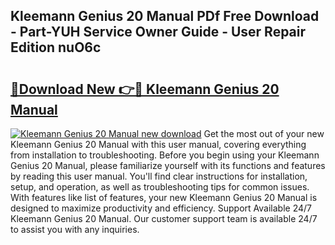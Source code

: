 ## Kleemann Genius 20 Manual PDf Free Download - Part-YUH Service Owner Guide - User Repair Edition nuO6c

# <h2><a href="http://cf26376.oget.top/?id=Kleemann+Genius+20+Manual">🔗Download New 👉🔴 Kleemann Genius 20 Manual</a></h2>

[![Kleemann Genius 20 Manual new download](https://i.imgur.com/5g1atiW.png)](http://cf26376.oget.top/?id=Kleemann+Genius+20+Manual)
Get the most out of your new Kleemann Genius 20 Manual with this user manual, covering everything from installation to troubleshooting. Before you begin using your Kleemann Genius 20 Manual, please familiarize yourself with its functions and features by reading this user manual. You'll find clear instructions for installation, setup, and operation, as well as troubleshooting tips for common issues. With features like list of features, your new Kleemann Genius 20 Manual is designed to maximize productivity and efficiency. Support Available 24/7 Kleemann Genius 20 Manual. Our customer support team is available 24/7 to assist you with any inquiries.
